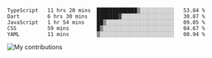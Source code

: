 <!--START_SECTION:waka-->
```text
TypeScript   11 hrs 20 mins  █████████████▒░░░░░░░░░░░   53.84 % 
Dart         6 hrs 30 mins   ███████▓░░░░░░░░░░░░░░░░░   30.87 % 
JavaScript   1 hr 54 mins    ██▒░░░░░░░░░░░░░░░░░░░░░░   09.05 % 
CSS          59 mins         █▒░░░░░░░░░░░░░░░░░░░░░░░   04.67 % 
YAML         11 mins         ▒░░░░░░░░░░░░░░░░░░░░░░░░   00.94 % 
```
<!--END_SECTION:waka-->
<img src="https://github-readme-streak-stats.herokuapp.com/?user=pahas&theme=white" alt="My contributions" />
